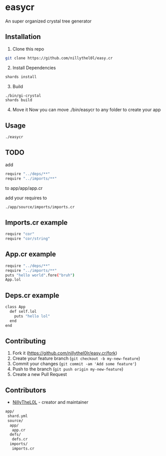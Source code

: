 # easycr

An super organized crystal tree generator
## Installation

1. Clone this repo
 ```sh
git clone https://github.com/nillythel0l/easy.cr
```
2. Install Dependencies
```sh
shards install
```
3. Build
```sh
./bin/gi-crystal
shards build
```
4. Move it
Now you can move ./bin/easycr to any folder to create your app
## Usage

```sh
./easycr
```

## TODO

add
```sh
require "../deps/**"
require "../imports/**"
```
to app/app/app.cr

add your requires to 
```sh
./app/source/imports/imports.cr
```


## Imports.cr example
```sh
require "cor"
require "cor/string"
```

## App.cr example
```sh
require "../deps/**"
require "../imports/**"
puts "hello world".fore("bruh")
App.lol
```
## Deps.cr example
```sh
class App
  def self.lol
    puts "hello lol"
  end
end
```

## Contributing

1. Fork it (<https://github.com/nillythel0lr/easy.cr/fork>)
2. Create your feature branch (`git checkout -b my-new-feature`)
3. Commit your changes (`git commit -am 'Add some feature'`)
4. Push to the branch (`git push origin my-new-feature`)
5. Create a new Pull Request

## Contributors

- [NillyTheL0L](https://github.com/nillythel0l) - creator and maintainer

```sh
app/
 shard.yml
 source/
  app/
   app.cr
  defs/
   defs.cr
  imports/
   imports.cr
```
